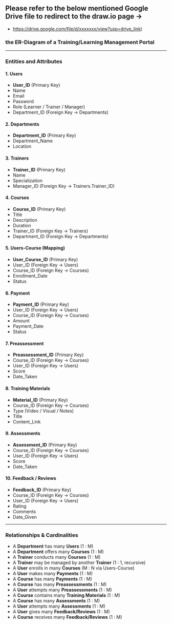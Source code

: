 ## Please refer to the below mentioned Google Drive file to redirect to the draw.io page ->

- https://drive.google.com/file/d/xxxxxxx/view?usp=drive_link)

###  the ER-Diagram of a Training/Learning Management Portal

---

### Entities and Attributes

#### 1. Users
- **User_ID** (Primary Key)  
- Name  
- Email  
- Password  
- Role (Learner / Trainer / Manager)  
- Department_ID (Foreign Key → Departments)  

#### 2. Departments
- **Department_ID** (Primary Key)  
- Department_Name  
- Location  

#### 3. Trainers
- **Trainer_ID** (Primary Key)  
- Name  
- Specialization  
- Manager_ID (Foreign Key → Trainers.Trainer_ID)  

#### 4. Courses
- **Course_ID** (Primary Key)  
- Title  
- Description  
- Duration  
- Trainer_ID (Foreign Key → Trainers)  
- Department_ID (Foreign Key → Departments)  

#### 5. Users-Course (Mapping)
- **User_Course_ID** (Primary Key)  
- User_ID (Foreign Key → Users)  
- Course_ID (Foreign Key → Courses)  
- Enrollment_Date  
- Status  

#### 6. Payment
- **Payment_ID** (Primary Key)  
- User_ID (Foreign Key → Users)  
- Course_ID (Foreign Key → Courses)  
- Amount  
- Payment_Date  
- Status  

#### 7. Preassessment
- **Preassessment_ID** (Primary Key)  
- Course_ID (Foreign Key → Courses)  
- User_ID (Foreign Key → Users)  
- Score  
- Date_Taken  

#### 8. Training Materials
- **Material_ID** (Primary Key)  
- Course_ID (Foreign Key → Courses)  
- Type (Video / Visual / Notes)  
- Title  
- Content_Link  

#### 9. Assessments
- **Assessment_ID** (Primary Key)  
- Course_ID (Foreign Key → Courses)  
- User_ID (Foreign Key → Users)  
- Score  
- Date_Taken  

#### 10. Feedback / Reviews
- **Feedback_ID** (Primary Key)  
- Course_ID (Foreign Key → Courses)  
- User_ID (Foreign Key → Users)  
- Rating  
- Comments  
- Date_Given  

---

### Relationships & Cardinalities
- A **Department** has many **Users** (1 : M)  
- A **Department** offers many **Courses** (1 : M)  
- A **Trainer** conducts many **Courses** (1 : M)  
- A **Trainer** may be managed by another **Trainer** (1 : 1, recursive)  
- A **User** enrolls in many **Courses** (M : N via Users-Course)  
- A **User** makes many **Payments** (1 : M)  
- A **Course** has many **Payments** (1 : M)  
- A **Course** has many **Preassessments** (1 : M)  
- A **User** attempts many **Preassessments** (1 : M)  
- A **Course** contains many **Training Materials** (1 : M)  
- A **Course** has many **Assessments** (1 : M)  
- A **User** attempts many **Assessments** (1 : M)  
- A **User** gives many **Feedback/Reviews** (1 : M)  
- A **Course** receives many **Feedback/Reviews** (1 : M)  
